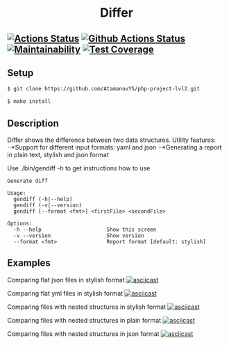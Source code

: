 <h1 align="center">Differ</h1>

[![Actions Status](https://github.com/AtamanovYS/php-project-lvl2/workflows/hexlet-check/badge.svg)](https://github.com/AtamanovYS/php-project-lvl2/actions)
[![Github Actions Status](https://github.com/AtamanovYS/php-project-lvl2/workflows/PHP%20CI/badge.svg)](https://github.com/AtamanovYS/php-project-lvl2/actions)
[![Maintainability](https://api.codeclimate.com/v1/badges/7aa6113cad34d1b55339/maintainability)](https://codeclimate.com/github/AtamanovYS/php-project-lvl2/maintainability)
[![Test Coverage](https://api.codeclimate.com/v1/badges/7aa6113cad34d1b55339/test_coverage)](https://codeclimate.com/github/AtamanovYS/php-project-lvl2/test_coverage)
------

## Setup

```sh
$ git clone https://github.com/AtamanovYS/php-project-lvl2.git

$ make install
```
## Description

Differ shows the difference between two data structures.
Utility features:
⋅⋅*Support for different input formats: yaml and json
⋅⋅*Generating a report in plain text, stylish and json format

Use ./bin/gendiff -h to get instructions how to use
```
Generate diff

Usage:
  gendiff (-h|--help)
  gendiff (-v|--version)
  gendiff [--format <fmt>] <firstFile> <secondFile>

Options:
  -h --help                     Show this screen
  -v --version                  Show version
  --format <fmt>                Report format [default: stylish]
```

## Examples

Comparing flat json files in stylish format
[![asciicast](https://asciinema.org/a/SeFljsEr6fFLvsDw7TOkTTCH5.svg)](https://asciinema.org/a/SeFljsEr6fFLvsDw7TOkTTCH5)

Comparing flat yml files in stylish format
[![asciicast](https://asciinema.org/a/quy8Wk0XG6qnqJmyz3mZFgjNU.svg)](https://asciinema.org/a/quy8Wk0XG6qnqJmyz3mZFgjNU)

Comparing files with nested structures in stylish format
[![asciicast](https://asciinema.org/a/bapcvh4qpfhcUNHdZokQHyAMN.svg)](https://asciinema.org/a/bapcvh4qpfhcUNHdZokQHyAMN)

Comparing files with nested structures in plain format
[![asciicast](https://asciinema.org/a/8CAuXOCZGM0sjuc5NrYI86w11.svg)](https://asciinema.org/a/8CAuXOCZGM0sjuc5NrYI86w11)

Comparing files with nested structures in json format
[![asciicast](https://asciinema.org/a/8OuCAuNUzHQ500KfbrMCQXcVo.svg)](https://asciinema.org/a/8OuCAuNUzHQ500KfbrMCQXcVo)